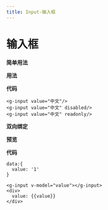 ```yaml
---
title: Input-输入框
---
```

# 输入框
**简单用法**

**用法**
<ClientOnly>
<imput-doem/>
</ClientOnly>


**代码**
~~~vue
<g-input value="中文"/>
<g-input value="中文" disabled/>
<g-input value="中文" readonly/>
~~~

**双向绑定**


**预览**

<input-model></input-model>


**代码**
~~~vue
data:{
  value: '1'
}

<g-input v-model="value"></g-input>
<div>
  value: {{value}}
</div>
~~~
